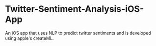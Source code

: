 # Twitter-Sentiment-Analysis-iOS-App
An iOS app that uses NLP to predict twitter sentiments and is developed using apple's createML.
